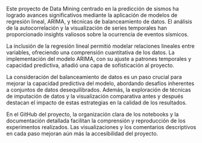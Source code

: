 Este proyecto de Data Mining centrado en la predicción de sismos ha logrado avances significativos mediante la aplicación de modelos de 
regresión lineal, ARIMA, y técnicas de balanceamiento de datos. El análisis de la autocorrelación y la visualización de series temporales 
han proporcionado insights valiosos sobre la ocurrencia de eventos sísmicos.

La inclusión de la regresión lineal permitió modelar relaciones lineales entre variables, ofreciendo una comprensión cuantitativa de los datos.
La implementación del modelo ARIMA, con su ajuste a patrones temporales y capacidad predictiva, añadió una capa de sofisticación al proyecto.

La consideración del balanceamiento de datos es un paso crucial para mejorar la capacidad predictiva del modelo, abordando desafíos inherentes a 
conjuntos de datos desequilibrados. Además, la exploración de técnicas de imputación de datos y la visualización comparativa antes y después
destacan el impacto de estas estrategias en la calidad de los resultados.

En el GitHub del proyecto, la organización clara de los notebooks y la documentación detallada facilitan la comprensión y 
reproducción de los experimentos realizados. Las visualizaciones y los comentarios descriptivos en cada paso mejoran aún más la 
accesibilidad del proyecto.
